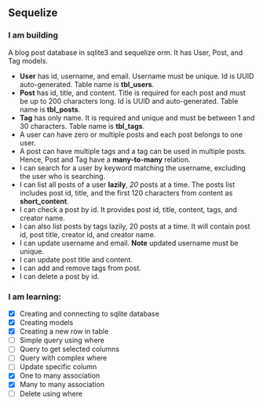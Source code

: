 ## Sequelize

### I am building

A blog post database in sqlite3 and sequelize orm. It has User, Post, and Tag models.

- **User** has id, username, and email. Username must be unique. Id is UUID auto-generated. Table name is **tbl_users**.
- **Post** has id, title, and content. Title is required for each post and must be up to 200 characters long. Id is UUID and auto-generated. Table name is **tbl_posts**.
- **Tag** has only name. It is required and unique and must be between 1 and 30 characters. Table name is **tbl_tags**.
- A user can have zero or multiple posts and each post belongs to one user.
- A post can have multiple tags and a tag can be used in multiple posts. Hence, Post and Tag have a **many-to-many** relation.
- I can search for a user by keyword matching the username, excluding the user who is searching.
- I can list all posts of a user **lazily**, *20* posts at a time. The posts list includes post id, title, and the first 120 characters from content as **short_content**.
- I can check a post by id. It provides post id, title, content, tags, and creator name.
- I can also list posts by tags lazily, 20 posts at a time. It will contain post id, post title, creator id, and creator name.
- I can update username and email. **Note** updated username must be unique.
- I can update post title and content.
- I can add and remove tags from post.
- I can delete a post by id.

### I am learning:

- [x] Creating and connecting to sqlite database
- [x] Creating models
- [x] Creating a new row in table
- [ ] Simple query using where
- [ ] Query to get selected columns
- [ ] Query with complex where
- [ ] Update specific column
- [x] One to many association
- [x] Many to many association
- [ ] Delete using where
